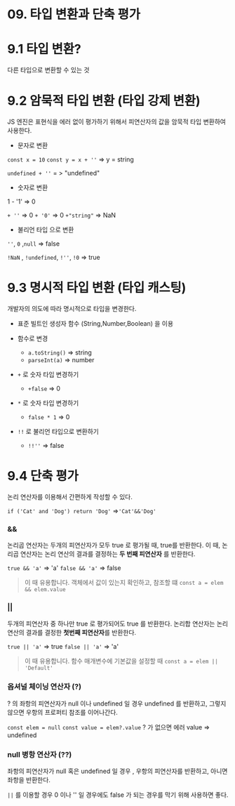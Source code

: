 # 09. 타입 변환과 단축 평가

# 9.1 타입 변환?

다른 타입으로 변환할 수 있는 것

# 9.2 암묵적 타입 변환 (타입 강제 변환)

JS 엔진은 표현식을 에러 없이 평가하기 위해서 피연산자의 값을 암묵적 타입 변환하여 사용한다.

- 문자로 변환

`const x = 10`
`const y = x + ''` => y = string

`undefined + ''` = > "undefined"

- 숫자로 변환

1 - '1' => 0

`+ ''` => 0
`+ '0'` => 0
`+"string"` => NaN

- 불리언 타입 으로 변환

`''`, `0` ,`null` => false

`!NaN` , `!undefined`, `!''`, `!0` => true

# 9.3 명시적 타입 변환 (타입 캐스팅)

개발자의 의도에 따라 명시적으로 타입을 변경한다.

- 표준 빌트인 생성자 함수 (String,Number,Boolean) 을 이용

- 함수로 변경

  - `a.toString()` => string
  - `parseInt(a)` => number

- `+` 로 숫자 타입 변경하기
  - `+false` => 0
- `*` 로 숫자 타입 변경하기

  - `false * 1` => 0

- `!!` 로 불리언 타입으로 변환하기
  - `!!''` => false

# 9.4 단축 평가

논리 연산자를 이용해서 간편하게 작성할 수 있다.

`if ('Cat' and 'Dog') return 'Dog'`
=>`'Cat'&&'Dog'`

### &&

논리곱 연산자는 두개의 피연산자가 모두 true 로 평가될 때, true를 반환한다.
이 때, 논리곱 연산자는 논리 연산의 결과를 결정하는 **두 번째 피연산자** 를 반환한다.

`true && 'a'` => 'a'
`false && 'a'` => false

> 이 때 유용합니다.
> 객체에서 값이 있는지 확인하고, 참조할 떄
> `const a = elem && elem.value`

### ||

두개의 피연산자 중 하나만 true 로 평가되어도 true 를 반환한다.
논리합 연산자는 논리 연산의 결과를 결정한 **첫번째 피연산자**를 반환한다.

`true || 'a'` => true
`false || 'a'` => 'a'

> 이 때 유용합니다.
> 함수 매개변수에 기본값을 설정할 때
> `const a = elem || 'Default'`

### 옵셔널 체이닝 연산자 (?)

? 의 좌항의 피연산자가 null 이나 undefined 일 경우 undefined 를 반환하고,
그렇지 않으면 우항의 프로퍼티 참조를 이어나간다.

`const elem = null`
`const value = elem?.value` ? 가 없으면 에러
value => undefined

### null 병항 연산자 (??)

좌항의 피연산자가 null 혹은 undefined 일 경우 , 우항의 피연산자를 반환하고, 아니면 좌항을 반환한다. 

`||` 를 이용할 경우 0 이나 '' 일 경우에도 false 가 되는 경우를 막기 위해 사용하면 좋다. 

